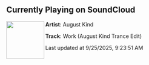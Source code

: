 ## Currently Playing on SoundCloud

[<img align="left" width="100" src="https://i1.sndcdn.com/artworks-ov5724WwwHZjgIEm-wXGtXw-t500x500.jpg">](https://soundcloud.com/august-kind/work-august-kind-trance-edit?in=saxurn/sets/1a1/)

**Artist**: August Kind 

**Track**: Work (August Kind Trance Edit)

Last updated at 9/25/2025, 9:23:51 AM
